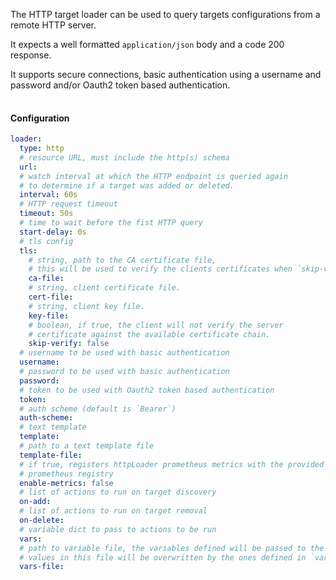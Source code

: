 
The HTTP target loader can be used to query targets configurations from a remote HTTP server.

It expects a well formatted `application/json` body and a code 200 response.

It supports secure connections, basic authentication using a username and password and/or Oauth2 token based authentication.

<div class="mxgraph" style="max-width:100%;border:1px solid transparent;margin:0 auto; display:block;" data-mxgraph="{&quot;page&quot;:4,&quot;zoom&quot;:1.4,&quot;highlight&quot;:&quot;#0000ff&quot;,&quot;nav&quot;:true,&quot;check-visible-state&quot;:true,&quot;resize&quot;:true,&quot;url&quot;:&quot;https://raw.githubusercontent.com/openconfig/gnmic/diagrams/diagrams/target_discovery.drawio&quot;}"></div>

<script type="text/javascript" src="https://cdn.jsdelivr.net/gh/hellt/drawio-js@main/embed2.js?&fetch=https%3A%2F%2Fraw.githubusercontent.com%2Fkarimra%2Fgnmic%2Fdiagrams%2Ftarget_discovery.drawio" async></script>

#### Configuration

``` yaml
loader:
  type: http
  # resource URL, must include the http(s) schema
  url: 
  # watch interval at which the HTTP endpoint is queried again
  # to determine if a target was added or deleted.
  interval: 60s
  # HTTP request timeout
  timeout: 50s
  # time to wait before the fist HTTP query
  start-delay: 0s
  # tls config
  tls:
    # string, path to the CA certificate file,
    # this will be used to verify the clients certificates when `skip-verify` is false
    ca-file:
    # string, client certificate file.
    cert-file:
    # string, client key file.
    key-file:
    # boolean, if true, the client will not verify the server
    # certificate against the available certificate chain.
    skip-verify: false
  # username to be used with basic authentication
  username:
  # password to be used with basic authentication
  password:
  # token to be used with Oauth2 token based authentication
  token:
  # auth scheme (default is `Bearer`)
  auth-scheme:
  # text template
  template:
  # path to a text template file
  template-file:
  # if true, registers httpLoader prometheus metrics with the provided
  # prometheus registry
  enable-metrics: false
  # list of actions to run on target discovery
  on-add:
  # list of actions to run on target removal
  on-delete:
  # variable dict to pass to actions to be run
  vars:
  # path to variable file, the variables defined will be passed to the actions to be run
  # values in this file will be overwritten by the ones defined in `vars`
  vars-file:
```
